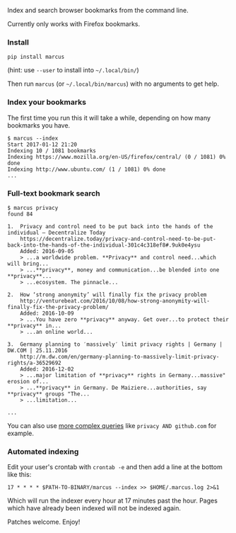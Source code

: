 Index and search browser bookmarks from the command line.

Currently only works with Firefox bookmarks.

### Install

	pip install marcus

(hint: use `--user` to install into `~/.local/bin/`)

Then run `marcus` (or `~/.local/bin/marcus`) with no arguments to get help.

### Index your bookmarks

The first time you run this it will take a while, depending on how many bookmarks you have.

	$ marcus --index
	Start 2017-01-12 21:20
	Indexing 10 / 1081 bookmarks
	Indexing https://www.mozilla.org/en-US/firefox/central/ (0 / 1081) 0% done
	Indexing http://www.ubuntu.com/ (1 / 1081) 0% done
	...

### Full-text bookmark search

	$ marcus privacy
	found 84
	
	1. 	Privacy and control need to be put back into the hands of the individual – Decentralize Today
		https://decentralize.today/privacy-and-control-need-to-be-put-back-into-the-hands-of-the-individual-301c4c318ef8#.9uk0e4ysu
		Added: 2016-09-05
		> ...a worldwide problem. **Privacy** and control need...which will bring...
		> ...**privacy**, money and communication...be blended into one **privacy**...
		> ...ecosystem. The pinnacle...
	
	2. 	How ‘strong anonymity’ will finally fix the privacy problem
		http://venturebeat.com/2016/10/08/how-strong-anonymity-will-finally-fix-the-privacy-problem/
		Added: 2016-10-09
		> ...You have zero **privacy** anyway. Get over...to protect their **privacy** in...
		> ...an online world...
	
	3. 	Germany planning to ′massively′ limit privacy rights | Germany | DW.COM | 25.11.2016
		http://m.dw.com/en/germany-planning-to-massively-limit-privacy-rights/a-36529692
		Added: 2016-12-02
		> ...major limitation of **privacy** rights in Germany...massive" erosion of...
		> ...**privacy** in Germany. De Maiziere...authorities, say **privacy** groups "The...
		> ...limitation...
	
	...

You can also use [more complex queries](https://whoosh.readthedocs.io/en/latest/querylang.html) like `privacy AND github.com` for example.

### Automated indexing

Edit your user's crontab with `crontab -e` and then add a line at the bottom like this:

	17 * * * * $PATH-TO-BINARY/marcus --index >> $HOME/.marcus.log 2>&1

Which will run the indexer every hour at 17 minutes past the hour. Pages which have already been indexed will not be indexed again.

Patches welcome. Enjoy!
